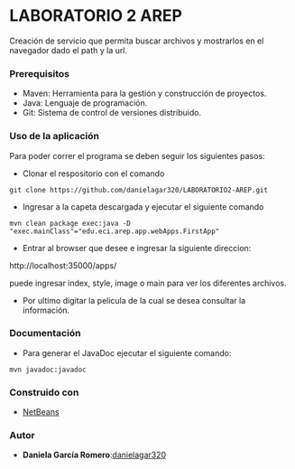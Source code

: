 # LABORATORIO 2 AREP

Creación de servicio que permita buscar archivos y mostrarlos en el navegador dado el path y la url.

### Prerequisitos
* Maven: Herramienta para la gestión y construcción de proyectos.
* Java: Lenguaje de programación.
* Git: Sistema de control de versiones distribuido.


### Uso de la aplicación

Para poder correr el programa se deben seguir los siguientes pasos: 
* Clonar el respositorio con el comando

```
git clone https://github.com/danielagar320/LABORATORIO2-AREP.git

```
* Ingresar a la capeta descargada y ejecutar el siguiente comando

```
mvn clean package exec:java -D "exec.mainClass"="edu.eci.arep.app.webApps.FirstApp" 

```

* Entrar al browser que desee e ingresar la siguiente direccion: 

http://localhost:35000/apps/  

puede ingresar index, style, image o main para ver los diferentes archivos.


* Por ultimo digitar la pelicula de la cual se desea consultar la información.

### Documentación

* Para generar el JavaDoc ejecutar el siguiente comando:

```
mvn javadoc:javadoc 

```

### Construido con

* [NetBeans](https://netbeans.apache.org/) 


### Autor

* **Daniela García Romero**:[danielagar320](https://github.com/danielagar320)






